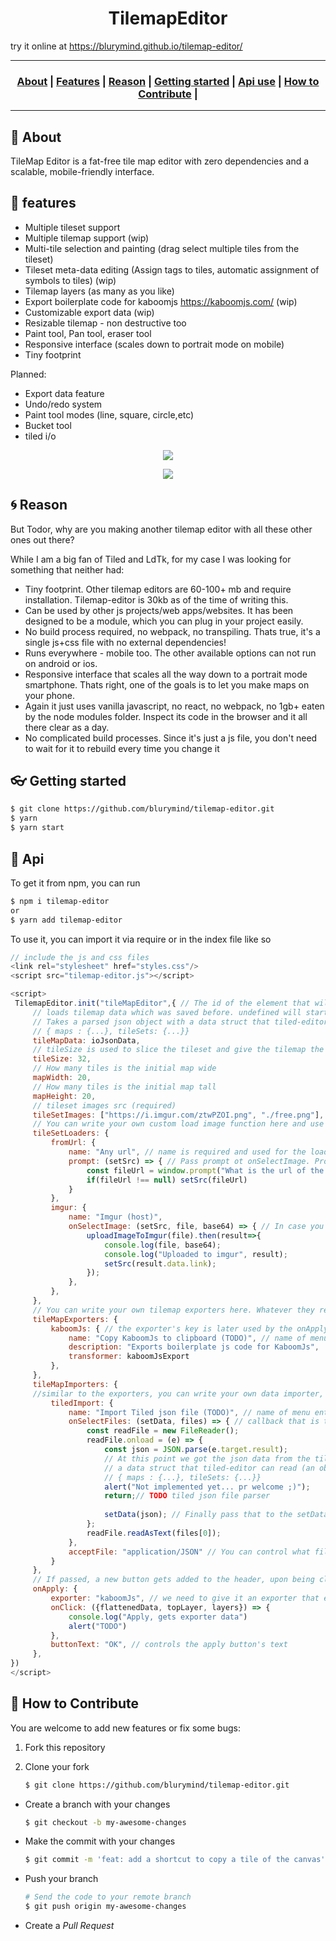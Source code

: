 <h1 align="center">TilemapEditor</h1>

try it online at https://blurymind.github.io/tilemap-editor/

---

<h3 align="center">
  <a href="#information_source-about">About</a>&nbsp;|
  <a href="#information_source-features">Features</a>&nbsp;|
  <a href="#interrobang-reason">Reason</a>&nbsp;|
  <a href="#link-getting-started">Getting started</a>&nbsp;|
  <a href="#link-api">Api use</a>&nbsp;|
  <a href="#link-how-to-contribute">How to Contribute</a>&nbsp;|
</h3>

---

## :space_invader: About

TileMap Editor is a fat-free tile map editor with zero dependencies and a scalable, mobile-friendly interface.

## :gift: features

- Multiple tileset support
- Multiple tilemap support (wip)
- Multi-tile selection and painting (drag select multiple tiles from the tileset)
- Tileset meta-data editing (Assign tags to tiles, automatic assignment of symbols to tiles) (wip)
- Tilemap layers (as many as you like)
- Export boilerplate code for kaboomjs https://kaboomjs.com/ (wip)
- Customizable export data (wip)
- Resizable tilemap - non destructive too
- Paint tool, Pan tool, eraser tool
- Responsive interface (scales down to portrait mode on mobile)
- Tiny footprint 

Planned:
- Export data feature
- Undo/redo system
- Paint tool modes (line, square, circle,etc)
- Bucket tool
- tiled i/o

<p align="center">
  <img src="screenshots/desktop.png" />
</p>

 <p align="center">
  <img src="screenshots/mobile.png" />
</p>

## :cyclone: Reason

But Todor, why are you making another tilemap editor with all these other ones out there?

While I am a big fan of Tiled and LdTk, for my case I was looking for something that neither had:
- Tiny footprint. Other tilemap editors are 60-100+ mb and require installation. Tilemap-editor is 30kb as of the time of writing this.
- Can be used by other js projects/web apps/websites. It has been designed to be a module, which you can plug in your project easily.
- No build process required, no webpack, no transpiling. Thats true, it's a single js+css file with no external dependencies!
- Runs everywhere - mobile too. The other available options can not run on android or ios.
- Responsive interface that scales all the way down to a portrait mode smartphone. Thats right, one of the goals is to let you make maps on your phone.
- Again it just uses vanilla javascript, no react, no webpack, no 1gb+ eaten by the node modules folder. Inspect its code in the browser and it all there clear as a day.
- No complicated build processes. Since it's just a js file, you don't need to wait for it to rebuild every time you change it

## :eyeglasses: Getting started

   ```bash
   $ git clone https://github.com/blurymind/tilemap-editor.git
   $ yarn
   $ yarn start
   ```

## :book: Api

To get it from npm, you can run

```bash
$ npm i tilemap-editor
or
$ yarn add tilemap-editor
```
  
To use it, you can import it via require or in the index file like so

   ```js
   // include the js and css files
<link rel="stylesheet" href="styles.css"/>
<script src="tilemap-editor.js"></script>

<script>
    TilemapEditor.init("tileMapEditor",{ // The id of the element that will become the tilemap-editor (must exist in your dom)
        // loads tilemap data which was saved before. undefined will start you with an empty map.
        // Takes a parsed json object with a data struct that tiled-editor can read (an object with maps and tileSets):
        // { maps : {...}, tileSets: {...}}
        tileMapData: ioJsonData,
        // tileSize is used to slice the tileset and give the tilemap the right sized grid
        tileSize: 32,
        // How many tiles is the initial map wide
        mapWidth: 20,
        // How many tiles is the initial map tall
        mapHeight: 20,
        // tileset images src (required)
        tileSetImages: ["https://i.imgur.com/ztwPZOI.png", "./free.png"],
        // You can write your own custom load image function here and use it for the tileset src. If you dont, the base64 string will be used instead
        tileSetLoaders: {
            fromUrl: {
                name: "Any url", // name is required and used for the loader's title in the select menu
                prompt: (setSrc) => { // Pass prompt ot onSelectImage. Prompt lets you do anything without asking the user to select a file
                    const fileUrl = window.prompt("What is the url of the tileset?", "https://i.imgur.com/ztwPZOI.png");
                    if(fileUrl !== null) setSrc(fileUrl)
                }
            },
            imgur: {
                name: "Imgur (host)",
                onSelectImage: (setSrc, file, base64) => { // In case you want them to give you a file from the fs, you can do this instead of prompt
                    uploadImageToImgur(file).then(result=>{
                        console.log(file, base64);
                        console.log("Uploaded to imgur", result);
                        setSrc(result.data.link);
                    });
                },
            },
        },
        // You can write your own tilemap exporters here. Whatever they return will get added to the export data you get out when you trigger onAppy
        tileMapExporters: {
            kaboomJs: { // the exporter's key is later used by the onApply option
                name: "Copy KaboomJs to clipboard (TODO)", // name of menu entry
                description: "Exports boilerplate js code for KaboomJs",
                transformer: kaboomJsExport
            },
        },
        tileMapImporters: {
        //similar to the exporters, you can write your own data importer, which will then be added to the file menu
            tiledImport: {
                name: "Import Tiled json file (TODO)", // name of menu entry
                onSelectFiles: (setData, files) => { // callback that is triggered when file(s) are selected.
                    const readFile = new FileReader();
                    readFile.onload = (e) => {
                        const json = JSON.parse(e.target.result);
                        // At this point we got the json data from the tiled file. We need to convert it into
                        // a data struct that tiled-editor can read (an object with maps and tileSets):
                        // { maps : {...}, tileSets: {...}}
                        alert("Not implemented yet... pr welcome ;)");
                        return;// TODO tiled json file parser
                    
                        setData(json); // Finally pass that to the setData function, which will load it into tiled-editor
                    };
                    readFile.readAsText(files[0]);
                },
                acceptFile: "application/JSON" // You can control what files are accepted
            }
        },
        // If passed, a new button gets added to the header, upon being clicked, you can get data from the tilemap editor and trigger events
        onApply: {
            exporter: "kaboomJs", // we need to give it an exporter that exists, otherwise it will export the raw data
            onClick: ({flattenedData, topLayer, layers}) => {
                console.log("Apply, gets exporter data")
                alert("TODO")
            },
            buttonText: "OK", // controls the apply button's text
        },
})
</script>
   ```
   

## :wrench: How to Contribute

You are welcome to add new features or fix some bugs:

1. Fork this repository

2. Clone your fork
   ```bash
   $ git clone https://github.com/blurymind/tilemap-editor.git
   ```

- Create a branch with your changes

  ```bash
  $ git checkout -b my-awesome-changes
  ```

- Make the commit with your changes

  ```bash
  $ git commit -m 'feat: add a shortcut to copy a tile of the canvas'
  ```

- Push your branch

  ```bash
  # Send the code to your remote branch
  $ git push origin my-awesome-changes
  ```

- Create a _Pull Request_
